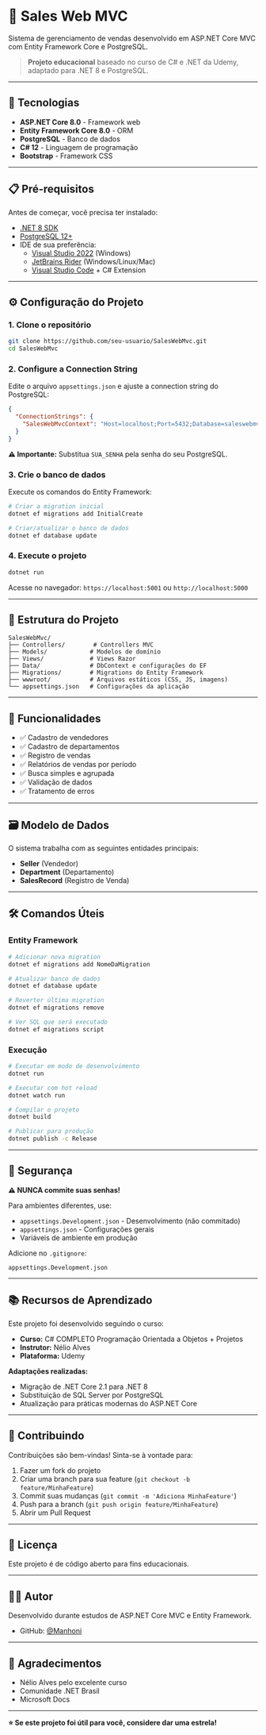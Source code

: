 # 🛒 Sales Web MVC

Sistema de gerenciamento de vendas desenvolvido em ASP.NET Core MVC com Entity Framework Core e PostgreSQL.

> **Projeto educacional** baseado no curso de C# e .NET da Udemy, adaptado para .NET 8 e PostgreSQL.

---

## 🚀 Tecnologias

- **ASP.NET Core 8.0** - Framework web
- **Entity Framework Core 8.0** - ORM
- **PostgreSQL** - Banco de dados
- **C# 12** - Linguagem de programação
- **Bootstrap** - Framework CSS

---

## 📋 Pré-requisitos

Antes de começar, você precisa ter instalado:

- [.NET 8 SDK](https://dotnet.microsoft.com/download/dotnet/8.0)
- [PostgreSQL 12+](https://www.postgresql.org/download/)
- IDE de sua preferência:
  - [Visual Studio 2022](https://visualstudio.microsoft.com/) (Windows)
  - [JetBrains Rider](https://www.jetbrains.com/rider/) (Windows/Linux/Mac)
  - [Visual Studio Code](https://code.visualstudio.com/) + C# Extension

---

## ⚙️ Configuração do Projeto

### 1. Clone o repositório

```bash
git clone https://github.com/seu-usuario/SalesWebMvc.git
cd SalesWebMvc
```

### 2. Configure a Connection String

Edite o arquivo `appsettings.json` e ajuste a connection string do PostgreSQL:

```json
{
  "ConnectionStrings": {
    "SalesWebMvcContext": "Host=localhost;Port=5432;Database=saleswebmvc;Username=postgres;Password=SUA_SENHA"
  }
}
```

**⚠️ Importante:** Substitua `SUA_SENHA` pela senha do seu PostgreSQL.

### 3. Crie o banco de dados

Execute os comandos do Entity Framework:

```bash
# Criar a migration inicial
dotnet ef migrations add InitialCreate

# Criar/atualizar o banco de dados
dotnet ef database update
```

### 4. Execute o projeto

```bash
dotnet run
```

Acesse no navegador: `https://localhost:5001` ou `http://localhost:5000`

---

## 📁 Estrutura do Projeto

```
SalesWebMvc/
├── Controllers/        # Controllers MVC
├── Models/            # Modelos de domínio
├── Views/             # Views Razor
├── Data/              # DbContext e configurações do EF
├── Migrations/        # Migrations do Entity Framework
├── wwwroot/           # Arquivos estáticos (CSS, JS, imagens)
└── appsettings.json   # Configurações da aplicação
```

---

## 🎯 Funcionalidades

- ✅ Cadastro de vendedores
- ✅ Cadastro de departamentos
- ✅ Registro de vendas
- ✅ Relatórios de vendas por período
- ✅ Busca simples e agrupada
- ✅ Validação de dados
- ✅ Tratamento de erros

---

## 🗃️ Modelo de Dados

O sistema trabalha com as seguintes entidades principais:

- **Seller** (Vendedor)
- **Department** (Departamento)
- **SalesRecord** (Registro de Venda)

---

## 🛠️ Comandos Úteis

### Entity Framework

```bash
# Adicionar nova migration
dotnet ef migrations add NomeDaMigration

# Atualizar banco de dados
dotnet ef database update

# Reverter última migration
dotnet ef migrations remove

# Ver SQL que será executado
dotnet ef migrations script
```

### Execução

```bash
# Executar em modo de desenvolvimento
dotnet run

# Executar com hot reload
dotnet watch run

# Compilar o projeto
dotnet build

# Publicar para produção
dotnet publish -c Release
```

---

## 🔐 Segurança

**⚠️ NUNCA commite suas senhas!**

Para ambientes diferentes, use:

- `appsettings.Development.json` - Desenvolvimento (não commitado)
- `appsettings.json` - Configurações gerais
- Variáveis de ambiente em produção

Adicione no `.gitignore`:
```
appsettings.Development.json
```

---

## 📚 Recursos de Aprendizado

Este projeto foi desenvolvido seguindo o curso:

- **Curso:** C# COMPLETO Programação Orientada a Objetos + Projetos
- **Instrutor:** Nélio Alves
- **Plataforma:** Udemy

**Adaptações realizadas:**
- Migração de .NET Core 2.1 para .NET 8
- Substituição de SQL Server por PostgreSQL
- Atualização para práticas modernas do ASP.NET Core

---

## 🤝 Contribuindo

Contribuições são bem-vindas! Sinta-se à vontade para:

1. Fazer um fork do projeto
2. Criar uma branch para sua feature (`git checkout -b feature/MinhaFeature`)
3. Commit suas mudanças (`git commit -m 'Adiciona MinhaFeature'`)
4. Push para a branch (`git push origin feature/MinhaFeature`)
5. Abrir um Pull Request

---

## 📝 Licença

Este projeto é de código aberto para fins educacionais.

---

## 👨‍💻 Autor

Desenvolvido durante estudos de ASP.NET Core MVC e Entity Framework.

- GitHub: [@Manhoni](https://github.com/Manhoni)

---

## 🙏 Agradecimentos

- Nélio Alves pelo excelente curso
- Comunidade .NET Brasil
- Microsoft Docs

---

**⭐ Se este projeto foi útil para você, considere dar uma estrela!**